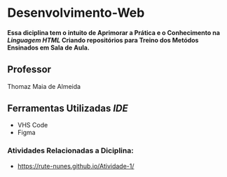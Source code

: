 # Desenvolvimento-Web
#### Essa diciplina tem o intuito de Aprimorar a Prática e o Conhecimento na *Linguagem HTML* Criando repositórios para Treino dos Metódos Ensinados em Sala de Aula.

## Professor
Thomaz Maia de Almeida
## Ferramentas Utilizadas *IDE*
* VHS Code
* Figma
### Atividades Relacionadas a Diciplina:
* https://rute-nunes.github.io/Atividade-1/
